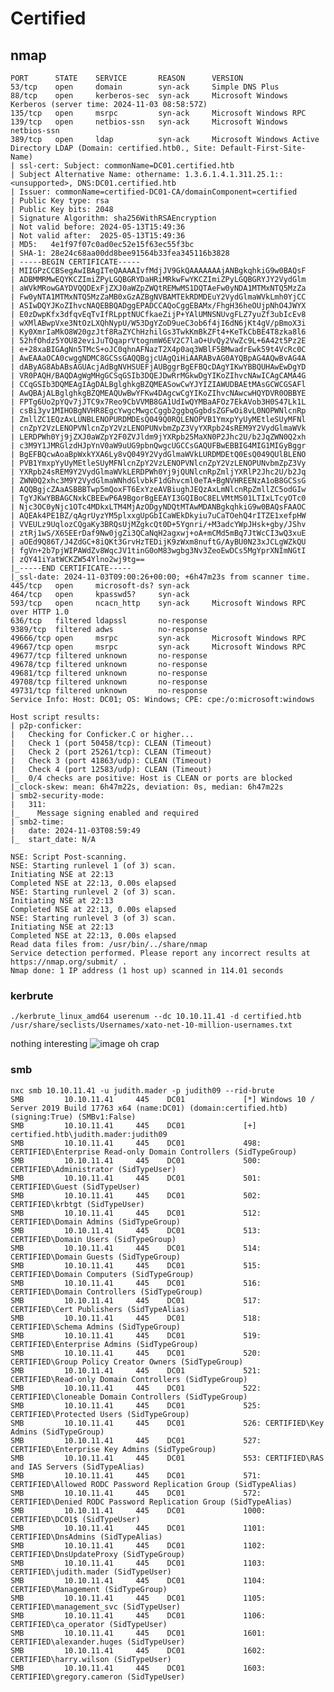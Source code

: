 # Certified
## nmap
```
PORT      STATE    SERVICE       REASON      VERSION
53/tcp    open     domain        syn-ack     Simple DNS Plus
88/tcp    open     kerberos-sec  syn-ack     Microsoft Windows Kerberos (server time: 2024-11-03 08:58:57Z)
135/tcp   open     msrpc         syn-ack     Microsoft Windows RPC
139/tcp   open     netbios-ssn   syn-ack     Microsoft Windows netbios-ssn
389/tcp   open     ldap          syn-ack     Microsoft Windows Active Directory LDAP (Domain: certified.htb0., Site: Default-First-Site-Name)
| ssl-cert: Subject: commonName=DC01.certified.htb
| Subject Alternative Name: othername: 1.3.6.1.4.1.311.25.1::<unsupported>, DNS:DC01.certified.htb
| Issuer: commonName=certified-DC01-CA/domainComponent=certified
| Public Key type: rsa
| Public Key bits: 2048
| Signature Algorithm: sha256WithRSAEncryption
| Not valid before: 2024-05-13T15:49:36
| Not valid after:  2025-05-13T15:49:36
| MD5:   4e1f97f07c0ad0ec52e15f63ec55f3bc
| SHA-1: 28e24c68aa00dd8bee91564b33fea345116b3828
| -----BEGIN CERTIFICATE-----
| MIIGPzCCBSegAwIBAgITeQAAAAIvfMdjJV9GkQAAAAAAAjANBgkqhkiG9w0BAQsF
| ADBMMRMwEQYKCZImiZPyLGQBGRYDaHRiMRkwFwYKCZImiZPyLGQBGRYJY2VydGlm
| aWVkMRowGAYDVQQDExFjZXJ0aWZpZWQtREMwMS1DQTAeFw0yNDA1MTMxNTQ5MzZa
| Fw0yNTA1MTMxNTQ5MzZaMB0xGzAZBgNVBAMTEkRDMDEuY2VydGlmaWVkLmh0YjCC
| ASIwDQYJKoZIhvcNAQEBBQADggEPADCCAQoCggEBAMx/FhgH36heOUjpNhO4JWYX
| E0zDwpKfx3dfqvEqTvIfRLpptNUCfkaeZijP+YAlUMNSNUvgFLZ7yuZf3ubIcEv8
| wXMlABwpVxe3NtOzLXQhNypU/W53DgYZoD9ueC3ob6f4jI6dN6jKt4gV/pBmoX3i
| Ky0XmrIaMkO8W20gzJtf8RaZYChHzhilGs3TwkKmBkZFt4+KeTkCbBE4T8zka8l6
| 52hfOhdz5YOU82eviJuTQqaprVtognmW6EV2C7laO+UvQy2VwZc9L+6A42t5Pz2E
| e+28xaBIGAgNn5TMcS+oJC0qhnAFNazT2X4p0aq3WBlF5BMwadrEwk59t4VcRc0C
| AwEAAaOCA0cwggNDMC8GCSsGAQQBgjcUAgQiHiAARABvAG0AYQBpAG4AQwBvAG4A
| dAByAG8AbABsAGUAcjAdBgNVHSUEFjAUBggrBgEFBQcDAgYIKwYBBQUHAwEwDgYD
| VR0PAQH/BAQDAgWgMHgGCSqGSIb3DQEJDwRrMGkwDgYIKoZIhvcNAwICAgCAMA4G
| CCqGSIb3DQMEAgIAgDALBglghkgBZQMEASowCwYJYIZIAWUDBAEtMAsGCWCGSAFl
| AwQBAjALBglghkgBZQMEAQUwBwYFKw4DAgcwCgYIKoZIhvcNAwcwHQYDVR0OBBYE
| FPTg6Uo2pYQv7jJTC9x7Reo9CbVVMB8GA1UdIwQYMBaAFOz7EkAVob3H0S47Lk1L
| csBi3yv1MIHOBgNVHR8EgcYwgcMwgcCggb2ggbqGgbdsZGFwOi8vL0NOPWNlcnRp
| ZmllZC1EQzAxLUNBLENOPURDMDEsQ049Q0RQLENOPVB1YmxpYyUyMEtleSUyMFNl
| cnZpY2VzLENOPVNlcnZpY2VzLENOPUNvbmZpZ3VyYXRpb24sREM9Y2VydGlmaWVk
| LERDPWh0Yj9jZXJ0aWZpY2F0ZVJldm9jYXRpb25MaXN0P2Jhc2U/b2JqZWN0Q2xh
| c3M9Y1JMRGlzdHJpYnV0aW9uUG9pbnQwgcUGCCsGAQUFBwEBBIG4MIG1MIGyBggr
| BgEFBQcwAoaBpWxkYXA6Ly8vQ049Y2VydGlmaWVkLURDMDEtQ0EsQ049QUlBLENO
| PVB1YmxpYyUyMEtleSUyMFNlcnZpY2VzLENOPVNlcnZpY2VzLENOPUNvbmZpZ3Vy
| YXRpb24sREM9Y2VydGlmaWVkLERDPWh0Yj9jQUNlcnRpZmljYXRlP2Jhc2U/b2Jq
| ZWN0Q2xhc3M9Y2VydGlmaWNhdGlvbkF1dGhvcml0eTA+BgNVHREENzA1oB8GCSsG
| AQQBgjcZAaASBBBTwp5mQoxFT6ExYzeAVBiughJEQzAxLmNlcnRpZmllZC5odGIw
| TgYJKwYBBAGCNxkCBEEwP6A9BgorBgEEAYI3GQIBoC8ELVMtMS01LTIxLTcyOTc0
| Njc3OC0yNjc1OTc4MDkxLTM4MjAzODgyNDQtMTAwMDANBgkqhkiG9w0BAQsFAAOC
| AQEAk4PE1BZ/qAgrUyzYM5plxxgUpGbICaWEkDkyiu7uCaTOehQ4rITZE1xefpHW
| VVEULz9UqlozCQgaKy3BRQsUjMZgkcQt0D+5Ygnri/+M3adcYWpJHsk+gby/JShv
| ztRj1wS/X6SEErDaf9Nw0jgZi3QCaNqH2agxwj+oA+mCMd5mBq7JtWcCI3wQ3xuE
| aOEd9Q86T/J4ZdGC+8iQKt3GrvHzTEDijK9zWxm8nuftG/AyBU0N23xJCLgWZkQU
| fgVn+2b7pjWIPAWdZv8WqcJV1tinG0oM83wgbg3Nv3ZeoEwDCs5MgYprXNImNGtI
| zQY41iYatWCKZW54Ylno2wj9tg==
|_-----END CERTIFICATE-----
|_ssl-date: 2024-11-03T09:00:26+00:00; +6h47m23s from scanner time.
445/tcp   open     microsoft-ds? syn-ack
464/tcp   open     kpasswd5?     syn-ack
593/tcp   open     ncacn_http    syn-ack     Microsoft Windows RPC over HTTP 1.0
636/tcp   filtered ldapssl       no-response
9389/tcp  filtered adws          no-response
49666/tcp open     msrpc         syn-ack     Microsoft Windows RPC
49667/tcp open     msrpc         syn-ack     Microsoft Windows RPC
49677/tcp filtered unknown       no-response
49678/tcp filtered unknown       no-response
49681/tcp filtered unknown       no-response
49708/tcp filtered unknown       no-response
49731/tcp filtered unknown       no-response
Service Info: Host: DC01; OS: Windows; CPE: cpe:/o:microsoft:windows

Host script results:
| p2p-conficker: 
|   Checking for Conficker.C or higher...
|   Check 1 (port 50458/tcp): CLEAN (Timeout)
|   Check 2 (port 25261/tcp): CLEAN (Timeout)
|   Check 3 (port 41863/udp): CLEAN (Timeout)
|   Check 4 (port 12583/udp): CLEAN (Timeout)
|_  0/4 checks are positive: Host is CLEAN or ports are blocked
|_clock-skew: mean: 6h47m22s, deviation: 0s, median: 6h47m22s
| smb2-security-mode: 
|   311: 
|_    Message signing enabled and required
| smb2-time: 
|   date: 2024-11-03T08:59:49
|_  start_date: N/A

NSE: Script Post-scanning.
NSE: Starting runlevel 1 (of 3) scan.
Initiating NSE at 22:13
Completed NSE at 22:13, 0.00s elapsed
NSE: Starting runlevel 2 (of 3) scan.
Initiating NSE at 22:13
Completed NSE at 22:13, 0.00s elapsed
NSE: Starting runlevel 3 (of 3) scan.
Initiating NSE at 22:13
Completed NSE at 22:13, 0.00s elapsed
Read data files from: /usr/bin/../share/nmap
Service detection performed. Please report any incorrect results at https://nmap.org/submit/ .
Nmap done: 1 IP address (1 host up) scanned in 114.01 seconds
```
### kerbrute
```./kerbrute_linux_amd64 userenum --dc 10.10.11.41 -d certified.htb  /usr/share/seclists/Usernames/xato-net-10-million-usernames.txt```

nothing interesting
![image](https://github.com/user-attachments/assets/e23a5c8f-455b-4170-b5aa-e07810f903db)
oh crap
### smb
```
nxc smb 10.10.11.41 -u judith.mader -p judith09 --rid-brute
SMB         10.10.11.41     445    DC01             [*] Windows 10 / Server 2019 Build 17763 x64 (name:DC01) (domain:certified.htb) (signing:True) (SMBv1:False)
SMB         10.10.11.41     445    DC01             [+] certified.htb\judith.mader:judith09 
SMB         10.10.11.41     445    DC01             498: CERTIFIED\Enterprise Read-only Domain Controllers (SidTypeGroup)                                                                                                               
SMB         10.10.11.41     445    DC01             500: CERTIFIED\Administrator (SidTypeUser)
SMB         10.10.11.41     445    DC01             501: CERTIFIED\Guest (SidTypeUser)
SMB         10.10.11.41     445    DC01             502: CERTIFIED\krbtgt (SidTypeUser)
SMB         10.10.11.41     445    DC01             512: CERTIFIED\Domain Admins (SidTypeGroup)
SMB         10.10.11.41     445    DC01             513: CERTIFIED\Domain Users (SidTypeGroup)
SMB         10.10.11.41     445    DC01             514: CERTIFIED\Domain Guests (SidTypeGroup)
SMB         10.10.11.41     445    DC01             515: CERTIFIED\Domain Computers (SidTypeGroup)
SMB         10.10.11.41     445    DC01             516: CERTIFIED\Domain Controllers (SidTypeGroup)
SMB         10.10.11.41     445    DC01             517: CERTIFIED\Cert Publishers (SidTypeAlias)
SMB         10.10.11.41     445    DC01             518: CERTIFIED\Schema Admins (SidTypeGroup)
SMB         10.10.11.41     445    DC01             519: CERTIFIED\Enterprise Admins (SidTypeGroup)
SMB         10.10.11.41     445    DC01             520: CERTIFIED\Group Policy Creator Owners (SidTypeGroup)
SMB         10.10.11.41     445    DC01             521: CERTIFIED\Read-only Domain Controllers (SidTypeGroup)
SMB         10.10.11.41     445    DC01             522: CERTIFIED\Cloneable Domain Controllers (SidTypeGroup)
SMB         10.10.11.41     445    DC01             525: CERTIFIED\Protected Users (SidTypeGroup)
SMB         10.10.11.41     445    DC01             526: CERTIFIED\Key Admins (SidTypeGroup)
SMB         10.10.11.41     445    DC01             527: CERTIFIED\Enterprise Key Admins (SidTypeGroup)
SMB         10.10.11.41     445    DC01             553: CERTIFIED\RAS and IAS Servers (SidTypeAlias)
SMB         10.10.11.41     445    DC01             571: CERTIFIED\Allowed RODC Password Replication Group (SidTypeAlias)                                                                                                               
SMB         10.10.11.41     445    DC01             572: CERTIFIED\Denied RODC Password Replication Group (SidTypeAlias)                                                                                                                
SMB         10.10.11.41     445    DC01             1000: CERTIFIED\DC01$ (SidTypeUser)
SMB         10.10.11.41     445    DC01             1101: CERTIFIED\DnsAdmins (SidTypeAlias)
SMB         10.10.11.41     445    DC01             1102: CERTIFIED\DnsUpdateProxy (SidTypeGroup)
SMB         10.10.11.41     445    DC01             1103: CERTIFIED\judith.mader (SidTypeUser)
SMB         10.10.11.41     445    DC01             1104: CERTIFIED\Management (SidTypeGroup)
SMB         10.10.11.41     445    DC01             1105: CERTIFIED\management_svc (SidTypeUser)
SMB         10.10.11.41     445    DC01             1106: CERTIFIED\ca_operator (SidTypeUser)
SMB         10.10.11.41     445    DC01             1601: CERTIFIED\alexander.huges (SidTypeUser)
SMB         10.10.11.41     445    DC01             1602: CERTIFIED\harry.wilson (SidTypeUser)
SMB         10.10.11.41     445    DC01             1603: CERTIFIED\gregory.cameron (SidTypeUser)
```

